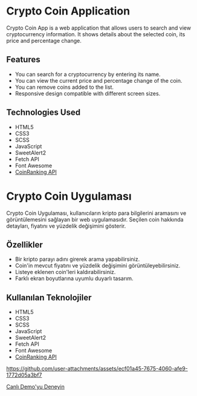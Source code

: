 # Crypto Coin Application

Crypto Coin App is a web application that allows users to search and view cryptocurrency information. It shows details about the selected coin, its price and percentage change.

## Features

- You can search for a cryptocurrency by entering its name.
- You can view the current price and percentage change of the coin.
- You can remove coins added to the list.
- Responsive design compatible with different screen sizes.

## Technologies Used

- HTML5
- CSS3
- SCSS
- JavaScript
- SweetAlert2
- Fetch API
- Font Awesome
- [CoinRanking API](https://developers.coinranking.com/api)

# Crypto Coin Uygulaması

Crypto Coin Uygulaması, kullanıcıların kripto para bilgilerini aramasını ve görüntülemesini sağlayan bir web uygulamasıdır. Seçilen coin hakkında detayları, fiyatını ve yüzdelik değişimini gösterir.

## Özellikler

- Bir kripto parayı adını girerek arama yapabilirsiniz.
- Coin'in mevcut fiyatını ve yüzdelik değişimini görüntüleyebilirsiniz.
- Listeye eklenen coin'leri kaldırabilirsiniz.
- Farklı ekran boyutlarına uyumlu duyarlı tasarım.

## Kullanılan Teknolojiler

- HTML5
- CSS3
- SCSS
- JavaScript
- SweetAlert2
- Fetch API
- Font Awesome
- [CoinRanking API](https://developers.coinranking.com/api)

https://github.com/user-attachments/assets/ecf01a45-7675-4060-afe9-1772d05a3bf7

[Canlı Demo'yu Deneyin](https://fy-coin-app.netlify.app/)
